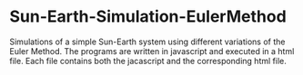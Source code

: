 # Sun-Earth-Simulation-EulerMethod
Simulations of a simple Sun-Earth system using different variations of the Euler Method. The programs are written in javascript and executed in a html file. Each file contains both the jacascript and the corresponding html file.
